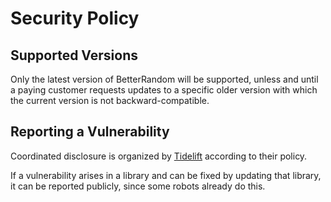 # Security Policy

## Supported Versions

Only the latest version of BetterRandom will be supported, unless and until a paying customer requests updates to a specific older version with which the current version is not backward-compatible.

## Reporting a Vulnerability

Coordinated disclosure is organized by [Tidelift](https://tidelift.com/security) according to their policy.

If a vulnerability arises in a library and can be fixed by updating that library, it can be reported publicly, since some robots already do this.
